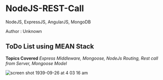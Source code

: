 # NodeJS-REST-Call
NodeJS, ExpressJS, AngularJS, MongoDB

Author : Unknown

ToDo List using MEAN Stack
----
**Topics Covered**
_Express Middleware,
Mongoose,
NodeJs Routing,
Rest call from Server,
Mongoose Model_

![screen shot 1939-09-26 at 4 03 16 am](https://user-images.githubusercontent.com/14003377/34074969-d642fce8-e2df-11e7-952b-5a460d51636d.png)
